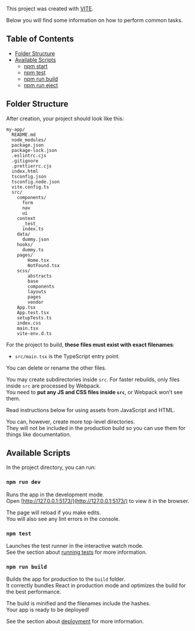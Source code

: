 This project was created with [VITE](https://vitejs.dev/).

Below you will find some information on how to perform common tasks.<br>

## Table of Contents
- [Folder Structure](#folder-structure)
- [Available Scripts](#available-scripts)
  - [npm start](#npm-start)
  - [npm test](#npm-test)
  - [npm run build](#npm-run-build)
  - [npm run eject](#npm-run-eject)

## Folder Structure

After creation, your project should look like this:

```
my-app/
  README.md
  node_modules/
  package.json
  package-lock.json
  .eslintrc.cjs
  .gitignore
  .prettierrc.cjs
  index.html
  tsconfig.json
  tsconfig.node.json
  vite.config.ts
  src/
    components/
      form
      nav
      ui
    context
      _test_
      index.ts
    data/
      dummy.json
    hooks/
      dummy.ts
    pages/
        Home.tsx
        NotFound.tsx
    scss/
        abstracts
        base
        components
        layouts
        pages
        vendor
    App.tsx
    App.test.tsx
    setupTests.ts
    index.css
    main.tsx
    vite-env.d.ts
```

For the project to build, **these files must exist with exact filenames**:
* `src/main.tsx` is the TypeScript entry point.

You can delete or rename the other files.

You may create subdirectories inside `src`. For faster rebuilds, only files inside `src` are processed by Webpack.<br>
You need to **put any JS and CSS files inside `src`**, or Webpack won’t see them.

Read instructions below for using assets from JavaScript and HTML.

You can, however, create more top-level directories.<br>
They will not be included in the production build so you can use them for things like documentation.

## Available Scripts

In the project directory, you can run:

### `npm run dev`

Runs the app in the development mode.<br>
Open [http://127.0.0.1:5173/](http://127.0.0.1:5173/) to view it in the browser.

The page will reload if you make edits.<br>
You will also see any lint errors in the console.

### `npm test`

Launches the test runner in the interactive watch mode.<br>
See the section about [running tests](#running-tests) for more information.

### `npm run build`

Builds the app for production to the `build` folder.<br>
It correctly bundles React in production mode and optimizes the build for the best performance.

The build is minified and the filenames include the hashes.<br>
Your app is ready to be deployed!

See the section about [deployment](#deployment) for more information.

